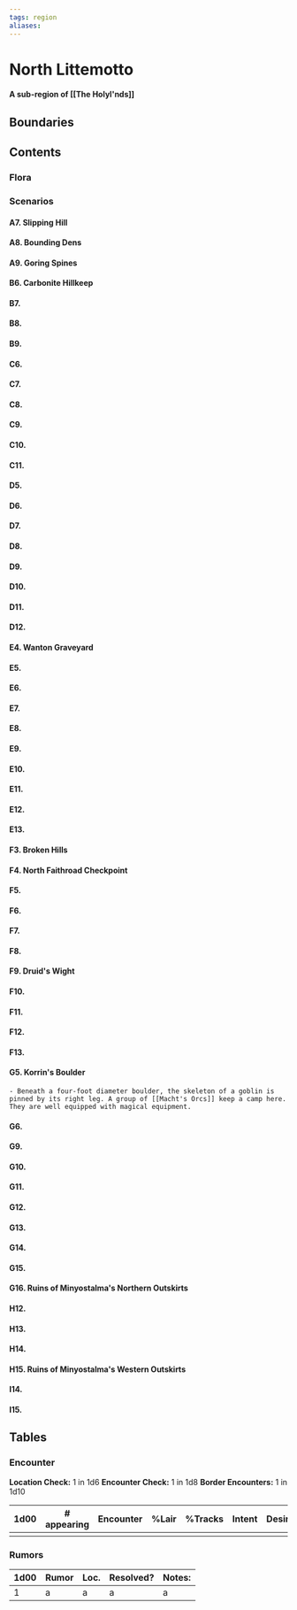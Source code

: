 ```yaml
---
tags: region
aliases:
---
```

# North Littemotto
#### A sub-region of [[The Holyl'nds]]
## Boundaries
## Contents
### Flora
### Scenarios
#### A7. Slipping Hill
#### A8. Bounding Dens
#### A9. Goring Spines
#### B6. Carbonite Hillkeep
#### B7. 
#### B8.
#### B9.
#### C6.
#### C7.
#### C8.
#### C9.
#### C10.
#### C11.
#### D5. 
#### D6.
#### D7.
#### D8.
#### D9.
#### D10.
#### D11.
#### D12.
#### E4. Wanton Graveyard
#### E5.
#### E6.
#### E7.
#### E8.
#### E9.
#### E10.
#### E11.
#### E12.
#### E13.
#### F3. Broken Hills
#### F4. North Faithroad Checkpoint
#### F5.
#### F6.
#### F7.
#### F8.
#### F9. Druid's Wight
#### F10.
#### F11.
#### F12.
#### F13.
#### G5. Korrin's Boulder
	- Beneath a four-foot diameter boulder, the skeleton of a goblin is pinned by its right leg. A group of [[Macht's Orcs]] keep a camp here. They are well equipped with magical equipment.
#### G6.
#### G9.
#### G10.
#### G11.
#### G12.
#### G13.
#### G14.
#### G15.
#### G16. Ruins of Minyostalma's Northern Outskirts
#### H12.
#### H13.
#### H14.
#### H15. Ruins of Minyostalma's Western Outskirts
#### I14.
#### I15.

## Tables
### Encounter
**Location Check:** 1 in 1d6
**Encounter Check:** 1 in 1d8
**Border Encounters:** 1 in 1d10


| 1d00 | # appearing | Encounter | %Lair | %Tracks | Intent | Desire |
| ---- | ----------- | --------- | ----- | ------- | ------ | ------ |
|      |             |           |       |         |        |        |

### Rumors
| 1d00 | Rumor | Loc. | Resolved? | Notes: |
|------|-------|------|-----------|--------|
| 1    | a     | a    | a         | a      |